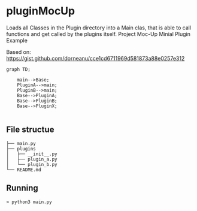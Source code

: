 # pluginMocUp
Loads all Classes in the Plugin directory into a Main clas, that is able to call functions and get called by the 
plugins itself.
Project Moc-Up
Minial Plugin Example

Based on: https://gist.github.com/dorneanu/cce1cd6711969d581873a88e0257e312


```mermaid
graph TD;

    main-->Base;
    PluginA-->main;
    PluginB-->main; 
    Base-->PluginA;
    Base-->PluginB;
    Base-->PluginX;
 
```

## File structue
```
├── main.py
├── plugins
│   ├── __init__.py
│   ├── plugin_a.py
│   └── plugin_b.py
└── README.md

```

## Running
````
> python3 main.py
````